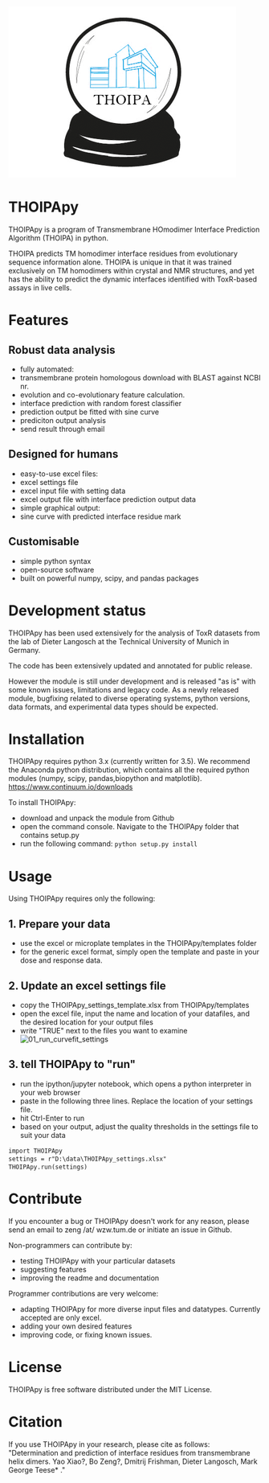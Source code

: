 ![THOIPApy logo](docs/logo/THOIPApy_logo.png)

# THOIPApy
THOIPApy is a program of Transmembrane HOmodimer Interface Prediction Algorithm (THOIPA) in python.

THOIPA predicts TM homodimer interface residues from evolutionary sequence information alone. THOIPA is unique in that it
was trained exclusively on TM homodimers within crystal and NMR structures, and yet has the ability to predict
the dynamic interfaces identified with ToxR-based assays in live cells.


# Features
## Robust data analysis
 * fully automated:
  * transmembrane protein homologous download with BLAST against NCBI nr.
  * evolution and co-evolutionary feature calculation.
  * interface prediction with random forest classifier
  * prediction output be fitted with sine curve
  * prediciton output analysis
 * send result through email

## Designed for humans
 * easy-to-use excel files:
  * excel settings file
  * excel input file with setting data
  * excel output file with interface prediction output data
 * simple graphical output:
  * sine curve with predicted interface residue mark

## Customisable
 - simple python syntax
 - open-source software
 - built on powerful numpy, scipy, and pandas packages

# Development status

THOIPApy has been used extensively for the analysis of ToxR datasets from the lab of Dieter Langosch at the Technical University of Munich in Germany.

The code has been extensively updated and annotated for public release.

However the module is still under development and is released "as is" with some known issues, limitations and legacy code. As a newly released module, bugfixing related to diverse operating systems, python versions, data formats, and experimental data types should be expected.

# Installation

THOIPApy requires python 3.x (currently written for 3.5). We recommend the Anaconda python distribution, which contains all the required python modules (numpy, scipy, pandas,biopython and matplotlib).
https://www.continuum.io/downloads

To install THOIPApy:
 * download and unpack the module from Github
 * open the command console. Navigate to the THOIPApy folder that contains setup.py
 * run the following command:
   `python setup.py install`

# Usage
Using THOIPApy requires only the following:

## 1. Prepare your data
 * use the excel or microplate templates in the THOIPApy/templates folder
 * for the generic excel format, simply open the template and paste in your dose and response data.

## 2. Update an excel settings file
 * copy the THOIPApy_settings_template.xlsx from THOIPApy/templates
 * open the excel file, input the name and location of your datafiles, and the desired location for your output files
 * write "TRUE" next to the files you want to examine
![01_run_curvefit_settings](docs/images/01_run_curvefit_settings.png)

## 3. tell THOIPApy to "run"
 * run the ipython/jupyter notebook, which opens a python interpreter in your web browser
 * paste in the following three lines. Replace the location of your settings file.
 * hit Ctrl-Enter to run
 * based on your output, adjust the quality thresholds in the settings file to suit your data
```
import THOIPApy
settings = r"D:\data\THOIPApy_settings.xlsx"
THOIPApy.run(settings)
```

# Contribute
If you encounter a bug or THOIPApy doesn't work for any reason, please send an email to zeng /at/ wzw.tum.de or initiate an issue in Github.

Non-programmers can contribute by:

   * testing THOIPApy with your particular datasets
   * suggesting features
   * improving the readme and documentation

Programmer contributions are very welcome:

   * adapting THOIPApy for more diverse input files and datatypes. Currently accepted are only excel.
   * adding your own desired features
   * improving code, or fixing known issues.

# License
THOIPApy is free software distributed under the MIT License.

# Citation
If you use THOIPApy in your research, please cite as follows:
"Determination and prediction of interface residues from transmembrane helix dimers. Yao Xiao?, Bo Zeng?, Dmitrij Frishman, Dieter Langosch, Mark George Teese*
."
